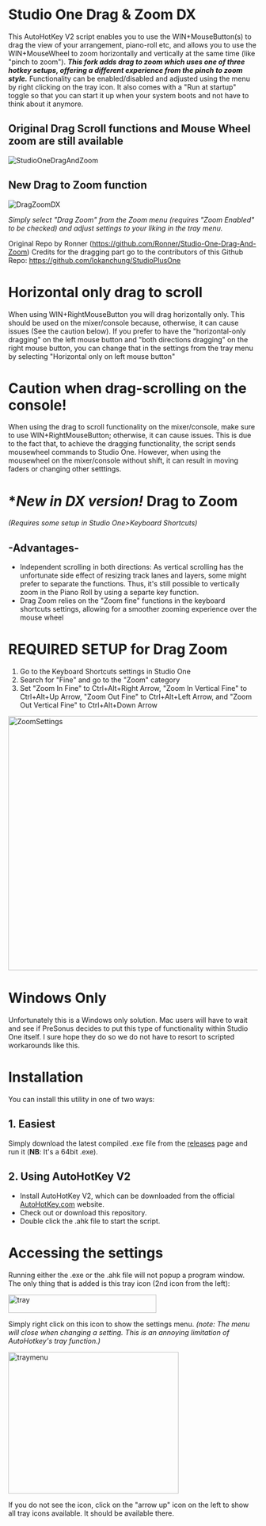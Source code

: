 # Studio One Drag &amp; Zoom DX
This AutoHotKey V2 script enables you to use the WIN+MouseButton(s) to drag the view of your arrangement, piano-roll etc, and allows you to use the WIN+MouseWheel to zoom horizontally and vertically at the same time (like "pinch to zoom"). ***This fork adds drag to zoom which uses one of three hotkey setups, offering a different experience from the pinch to zoom style.*** Functionality can be enabled/disabled and adjusted using the menu by right clicking on the tray icon. It also comes with a "Run at startup" toggle so that you can start it up when your system boots and not have to think about it anymore.

## Original Drag Scroll functions and Mouse Wheel zoom are still available
![StudioOneDragAndZoom](https://github.com/Ronner/Studio-One-Drag-And-Zoom/assets/2070774/6f7d3ac3-95e8-4a05-b7fc-cb96f56b8a22)

## New Drag to Zoom function
![DragZoomDX](https://github.com/user-attachments/assets/c5163608-cbab-45c5-8f1f-d341b9277839)

_Simply select "Drag Zoom" from the Zoom menu (requires "Zoom Enabled" to be checked) and adjust settings to your liking in the tray menu._


Original Repo by Ronner (https://github.com/Ronner/Studio-One-Drag-And-Zoom)
Credits for the dragging part go to the contributors of this Github Repo: https://github.com/lokanchung/StudioPlusOne

# Horizontal only drag to scroll
When using WIN+RightMouseButton you will drag horizontally only. This should be used on the mixer/console because, otherwise, it can cause issues (See the caution below). If you prefer to have the "horizontal-only dragging" on the left mouse button and "both directions dragging" on the right mouse button, you can change that in the settings from the tray menu by selecting "Horizontal only on left mouse button"

# Caution when drag-scrolling on the console!
When using the drag to scroll functionality on the mixer/console, make sure to use WIN+RightMouseButton; otherwise, it can cause issues. This is due to the fact that, to achieve the dragging functionality, the script sends mousewheel commands to Studio One. However, when using the mousewheel on the mixer/console without shift, it can result in moving faders or changing other setttings.

# **New in DX version!* Drag to Zoom 
_(Requires some setup in Studio One>Keyboard Shortcuts)_

## -Advantages-
* Independent scrolling in both directions: As vertical scrolling has the unfortunate side effect of resizing track lanes and layers, some might prefer to separate the functions. Thus, it's still possible to vertically zoom in the Piano Roll by using a separte key function.
* Drag Zoom relies on the "Zoom fine" functions in the keyboard shortcuts settings, allowing for a smoother zooming experience over the mouse wheel

# REQUIRED SETUP for Drag Zoom
1. Go to the Keyboard Shortcuts settings in Studio One
2. Search for "Fine" and go to the "Zoom" category
3. Set "Zoom In Fine" to Ctrl+Alt+Right Arrow, "Zoom In Vertical Fine" to Ctrl+Alt+Up Arrow, "Zoom Out Fine" to Ctrl+Alt+Left Arrow, and "Zoom Out Vertical Fine" to Ctrl+Alt+Down Arrow
<img width="593" height="513" alt="ZoomSettings" src="https://github.com/user-attachments/assets/fadab9b8-26ea-4e39-9146-0004cda24f47" />


# Windows Only
Unfortunately this is a Windows only solution. Mac users will have to wait and see if PreSonus decides to put this type of functionality within Studio One itself. I sure hope they do so we do not have to resort to scripted workarounds like this.

# Installation
You can install this utility in one of two ways:

## 1. Easiest
Simply download the latest compiled .exe file from the [releases](https://github.com/KanayamaSound/Studio-One-Drag-And-Zoom-Dx/releases) page and run it (**NB**: It's a 64bit .exe).

## 2. Using AutoHotKey V2 
* Install AutoHotKey V2, which can be downloaded from the official [AutoHotKey.com](https://www.autohotkey.com/) website.
* Check out or download this repository.
* Double click the .ahk file to start the script.

# Accessing the settings

Running either the .exe or the .ahk file will not popup a program window. The only thing that is added is this tray icon (2nd icon from the left):

<img width="299" height="37" alt="tray" src="https://github.com/user-attachments/assets/62feb25c-a926-4535-9e6d-f4c854d13d72" />

Simply right click on this icon to show the settings menu. _(note: The menu will close when changing a setting. This is an annoying limitation of AutoHotkey's tray function.)_

<img width="344" height="286" alt="traymenu" src="https://github.com/user-attachments/assets/285f8bff-68f3-4a30-b00a-96c6d83052bb" />



If you do not see the icon, click on the "arrow up" icon on the left to show all tray icons available. It should be available there.
